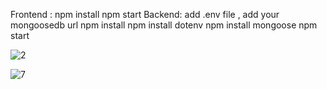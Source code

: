 Frontend :
npm install
npm start
Backend:
add .env file , add your mongoosedb url
npm install 
npm install dotenv
npm install mongoose 
npm start


![2](https://github.com/user-attachments/assets/c7428276-5eb9-44ea-aa61-1af280529635)

![7](https://github.com/user-attachments/assets/b6bf25a8-9d7f-4528-9aaf-b082cf5a6532)

